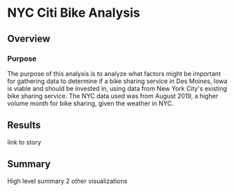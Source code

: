 # NYC Citi Bike Analysis
## Overview
### Purpose
The purpose of this analysis is to analyze what factors might be important for gathering data to determine if a bike sharing service in Des Moines, Iowa is viable and should be invested in, using data from New York City's existing bike sharing service. The NYC data used was from August 2019, a higher volume month for bike sharing, given the weather in NYC.

## Results
link to story

## Summary
High level summary
2 other visualizations

